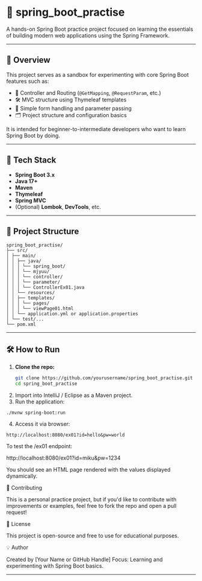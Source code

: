 # 🌱 spring_boot_practise

A hands-on Spring Boot practice project focused on learning the essentials of building modern web applications using the Spring Framework.

---

## 🚀 Overview

This project serves as a sandbox for experimenting with core Spring Boot features such as:

- 🧭 Controller and Routing (`@GetMapping`, `@RequestParam`, etc.)
- 🛠️ MVC structure using Thymeleaf templates
- 🧪 Simple form handling and parameter passing
- 🗂️ Project structure and configuration basics

It is intended for beginner-to-intermediate developers who want to learn Spring Boot by doing.

---

## 🧰 Tech Stack

- **Spring Boot 3.x**
- **Java 17+**
- **Maven**
- **Thymeleaf**
- **Spring MVC**
- (Optional) **Lombok**, **DevTools**, etc.

---

## 📂 Project Structure

```
spring_boot_practise/
├── src/
│ ├── main/
│ │ ├── java/
│ │ │ └── spring_boot/
│ │ │ └── mjyuu/
│ │ │ └── controller/
│ │ │ └── parameter/
│ │ │ └── ControllerEx01.java
│ │ └── resources/
│ │ ├── templates/
│ │ │ └── pages/
│ │ │ └── viewPage01.html
│ │ └── application.yml or application.properties
│ └── test/...
└── pom.xml
```

---

## 🛠️ How to Run

1. **Clone the repo:**
   ```bash
   git clone https://github.com/yourusername/spring_boot_practise.git
   cd spring_boot_practise

2. Import into IntelliJ / Eclipse as a Maven project.
3. Run the application: 
```
./mvnw spring-boot:run

```

4. Access it via browser:
```
http://localhost:8080/ex01?id=hello&pw=world
```

To test the /ex01 endpoint:

http://localhost:8080/ex01?id=miku&pw=1234


You should see an HTML page rendered with the values displayed dynamically.

🤝 Contributing

This is a personal practice project, but if you'd like to contribute with improvements or examples, feel free to fork the repo and open a pull request!

📌 License

This project is open-source and free to use for educational purposes.

💡 Author

Created by [Your Name or GitHub Handle]
Focus: Learning and experimenting with Spring Boot basics.


---

